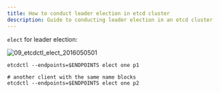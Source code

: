 ```yaml
---
title: How to conduct leader election in etcd cluster
description: Guide to conducting leader election in an etcd cluster
---
```


`elect` for leader election:

![09_etcdctl_elect_2016050501](https://storage.googleapis.com/etcd/demo/09_etcdctl_elect_2016050501.gif)

```shell
etcdctl --endpoints=$ENDPOINTS elect one p1

# another client with the same name blocks
etcdctl --endpoints=$ENDPOINTS elect one p2
```